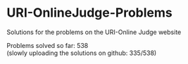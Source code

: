 # URI-OnlineJudge-Problems
Solutions for the problems on the URI-Online Judge website

Problems solved so far: 538  
(slowly uploading the solutions on github: 335/538)  